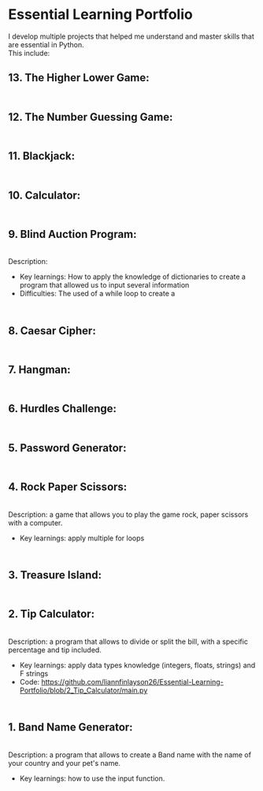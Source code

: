 # Essential Learning Portfolio

I develop multiple projects that helped me understand and master skills that are essential in Python. 
<br>This include:

## **13. The Higher Lower Game:** 
## <br>**12. The Number Guessing Game:**
## <br>**11. Blackjack:**
## <br>**10. Calculator:**

## <br> **9. Blind Auction Program:**
<br> Description:
+ Key learnings: How to apply the knowledge of dictionaries to create a program that allowed us to input several information
+  Difficulties: The used of a while loop to create a 

## <br> **8. Caesar Cipher:**
## <br> **7. Hangman:**
## <br> **6. Hurdles Challenge:**
## <br> **5. Password Generator:**
## <br> **4. Rock Paper Scissors:**
<br> Description: a game that allows you to play the game rock, paper scissors with a computer. 
+ Key learnings: apply multiple for loops
## <br>**3. Treasure Island:**
## <br>**2. Tip Calculator:**
<br> Description: a program that allows to divide or split the bill, with a specific percentage and tip included.
+ Key learnings: apply data types knowledge (integers, floats, strings) and F strings
+ Code: https://github.com/liannfinlayson26/Essential-Learning-Portfolio/blob/2_Tip_Calculator/main.py

## <br>**1. Band Name Generator:**
<br> Description: a program that allows to create a Band name with the name of your country and your pet's name.
+ Key learnings: how to use the input function.
